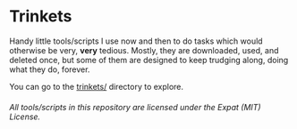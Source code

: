 # Trinkets

Handy little tools/scripts I use now and then to do tasks which would otherwise be very, **very** tedious. Mostly, they are downloaded, used, and deleted once, but some of them are designed to keep trudging along, doing what they do, forever.

You can go to the [trinkets/](./trinkets/ "Click here to go to this directory.") directory to explore.

###### All tools/scripts in this repository are licensed under the Expat (MIT) License.
